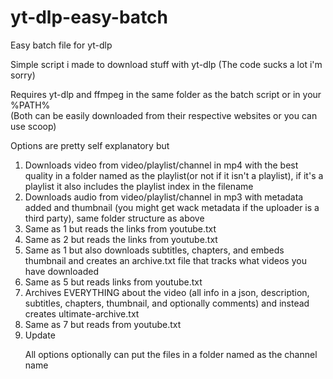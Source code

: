 # yt-dlp-easy-batch
Easy batch file for yt-dlp

Simple script i made to download stuff with yt-dlp (The code sucks a lot i'm sorry)

Requires yt-dlp and ffmpeg in the same folder as the batch script or in your %PATH%<br>
(Both can be easily downloaded from their respective websites or you can use scoop)

Options are pretty self explanatory but

<ol>
  <li> Downloads video from video/playlist/channel in mp4 with the best quality in a folder named as the playlist(or not if it isn't a playlist), if it's a playlist it also includes the playlist index in the filename
    <li> Downloads audio from video/playlist/channel in mp3 with metadata added and thumbnail (you might get wack metadata if the uploader is a third party), same folder structure as above
      <li> Same as 1 but reads the links from youtube.txt
        <li> Same as 2 but reads the links from youtube.txt
          <li> Same as 1 but also downloads subtitles, chapters, and embeds thumbnail and creates an archive.txt file that tracks what videos you have downloaded 
            <li> Same as 5 but reads links from youtube.txt
              <li> Archives EVERYTHING about the video (all info in a json, description, subtitles, chapters, thumbnail, and optionally comments) and instead creates ultimate-archive.txt
                <li> Same as 7 but reads from youtube.txt
                  <li> Update
                 
All options optionally can put the files in a folder named as the channel name
